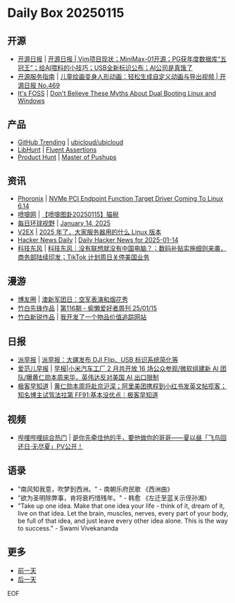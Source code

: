 # Daily Box 20250115

## 开源
- [开源日报](https://www.oschina.net/news/column?columnId=25) | [开源日报 | Vim项目现状；MiniMax-01开源；PG获年度数据库“五冠王”；给AI喂料的小技巧；USB全新标识公布；AI公司是真饿了](https://www.oschina.net/news/329886)
- [开源服务指南](https://osguider.com/blog/) | [儿童绘画变身人形动画：轻松生成自定义动画与导出视频 | 开源日报 No.469](https://osguider.com/blog/post/daily/daily-469/)
- [It's FOSS](https://itsfoss.com/) | [Don't Believe These Myths About Dual Booting Linux and Windows](https://itsfoss.com/dual-boot-myths/)

## 产品
- [GitHub Trending](https://github.com/trending?since=daily) | [ubicloud/ubicloud](https://github.com/ubicloud/ubicloud)
- [LibHunt](https://www.libhunt.com/) | [Fluent Assertions](https://www.libhunt.com/r/fluentassertions)
- [Product Hunt](https://www.producthunt.com) | [Master of Pushups](https://www.producthunt.com/posts/master-of-pushups)

## 资讯
- [Phoronix](https://www.phoronix.com/) | [NVMe PCI Endpoint Function Target Driver Coming To Linux 6.14](https://www.phoronix.com/news/Linux-6.14-PCIe-NVMe-Target-EPF)
- [喷嚏网](http://www.dapenti.com/blog/blog.asp?subjectid=70&name=xilei) | [【喷嚏图卦20250115】猫税](http://www.dapenti.com/blog/more.asp?name=xilei&id=183706)
- [每日环球视野](https://idai.ly/) | [January 14, 2025](http://m.idai.ly/se/a193iG?1736784000)
- [V2EX](https://www.v2ex.com/) | [2025 年了，大家服务器用的什么 Linux 版本](https://www.v2ex.com/t/1105283)
- [Hacker News Daily](https://www.daemonology.net/hn-daily/) | [Daily Hacker News for 2025-01-14](https://www.daemonology.net/hn-daily/2025-01-14.html)
- [科技东风](https://m.smzdm.com/tag/tn0400v/) | [科技东风｜没有联想就没有中国电脑？；数码补贴实施细则来袭，商务部陆续印发；TikTok 计划周日关停美国业务](https://post.m.smzdm.com/p/am3rw9dv/)

## 漫游
- [博友圈](https://www.boyouquan.com/home) | [澳新军团日：空军表演和烟花秀](https://www.boyouquan.com/go?from=feed&link=https%3A%2F%2Fwww.ryanzm.cn%2Farchives%2Fao-xin-jun-tuan-ri-2024)
- [竹白先锋作品](https://www.zhubai.wiki/) | [第116期 - 偷懒爱好者周刊 25/01/15](https://open.zhubai.wiki/a/l/t/z/pl/toolight/2491127635003654144)
- [竹白新锐作品](https://www.zhubai.wiki/) | [我开发了一个物品价值追踪网站](https://open.zhubai.wiki/a/l/t/z/pl/kebafa/2491197203189477376)

## 日报
- [派早报](https://sspai.com/tag/%E6%B4%BE%E6%97%A9%E6%8A%A5) | [派早报：大疆发布 DJI Flip、USB 标识系统简化等](https://sspai.com/post/95620)
- [爱范儿早报](https://www.ifanr.com/category/ifanrnews) | [早报|小米汽车工厂 2 月共开放 16 场公众参观/微软组建新 AI 团队/曝黄仁勋本周来华，英伟达反对美国 AI 出口限制](https://www.ifanr.com/1612162)
- [极客早知道](https://www.geekpark.net/column/74) | [黄仁勋本周将赴京沪深；阿里美团携程到小红书发英文帖揽客；知名博主试驾法拉第 FF91:基本没优点｜极客早知道](https://www.geekpark.net/news/345293)

## 视频
- [哔哩哔哩综合热门](https://www.bilibili.com/v/popular/all/) | [是你先牵住他的手，要他做你的哥哥——夏以昼「飞鸟回还日·无尽夏」PV公开！](https://b23.tv/BV1nXceebE2H)

## 语录
- "南风知我意，吹梦到西洲。" - 南朝乐府民歌 《西洲曲》
- "欲为圣明除弊事，肯将衰朽惜残年。" - 韩愈 《左迁至蓝关示侄孙湘》
- "Take up one idea. Make that one idea your life - think of it, dream of it, live on that idea. Let the brain, muscles, nerves, every part of your body, be full of that idea, and just leave every other idea alone. This is the way to success." - Swami Vivekananda

## 更多
- [前一天](daily-box-20250114.md)
- [后一天](daily-box-20250116.md)

EOF